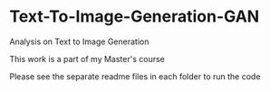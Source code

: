# Text-To-Image-Generation-GAN
Analysis on Text to Image Generation

This work is a part of my Master's course

Please see the separate readme files in each folder to run the code
